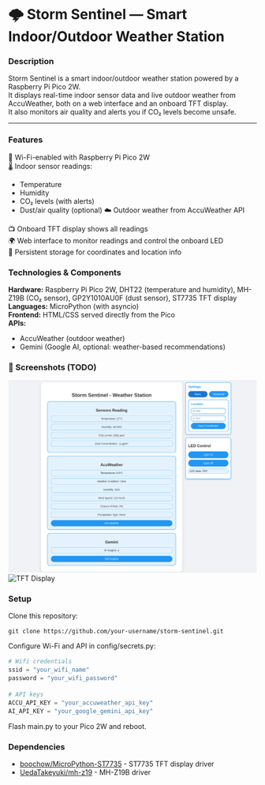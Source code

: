 # 🌩️ Storm Sentinel — Smart Indoor/Outdoor Weather Station

### Description

Storm Sentinel is a smart indoor/outdoor weather station powered by a Raspberry Pi Pico 2W.  
It displays real-time indoor sensor data and live outdoor weather from AccuWeather, both on a web interface and an onboard TFT display.  
It also monitors air quality and alerts you if CO₂ levels become unsafe.

---

### Features

📡 Wi-Fi-enabled with Raspberry Pi Pico 2W  
🌡️ Indoor sensor readings:
- Temperature
- Humidity
- CO₂ levels (with alerts)
- Dust/air quality (optional)
☁️ Outdoor weather from AccuWeather API

📺 Onboard TFT display shows all readings  
🌍 Web interface to monitor readings and control the onboard LED   
💾 Persistent storage for coordinates and location info  

### Technologies & Components

**Hardware:** Raspberry Pi Pico 2W, DHT22 (temperature and humidity), MH-Z19B (CO₂ sensor), GP2Y1010AU0F (dust sensor), ST7735 TFT display  
**Languages:** MicroPython (with asyncio)  
**Frontend:** HTML/CSS served directly from the Pico  
**APIs:**
- AccuWeather (outdoor weather)
- Gemini (Google AI, optional: weather-based recommendations)

### 📸 Screenshots (TODO)

![Web UI](web_ui.png)
![TFT Display]()

### Setup

Clone this repository:
```
git clone https://github.com/your-username/storm-sentinel.git
```
Configure Wi-Fi and API in config/secrets.py:
```py
# Wifi credentials
ssid = "your_wifi_name"
password = "your_wifi_password"

# API keys
ACCU_API_KEY = "your_accuweather_api_key"
AI_API_KEY = "your_google_gemini_api_key"
```
Flash main.py to your Pico 2W and reboot.

### Dependencies
- [boochow/MicroPython-ST7735](https://github.com/boochow/MicroPython-ST7735) - ST7735 TFT display driver
- [UedaTakeyuki/mh-z19](https://github.com/UedaTakeyuki/mh-z19) - MH-Z19B driver

